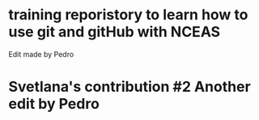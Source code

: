 # training reporistory to learn how to use git and gitHub with NCEAS

Edit made by Pedro

# Svetlana's contribution #2 Another edit by Pedro